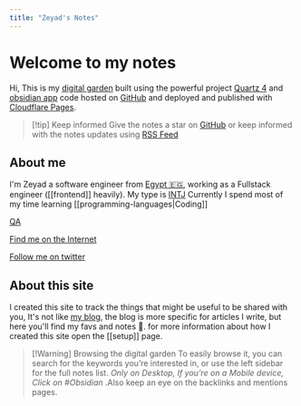 ```yaml
---
title: "Zeyad's Notes"
---
```

# Welcome to my notes

Hi, This is my [digital garden](https://jzhao.xyz/posts/networked-thought/) built using the powerful project [Quartz 4](https://quartz.jzhao.xyz/) and [obsidian app](https://obsidian.md/) code hosted on [GitHub](https://github.com/zeyadetman/Notes) and deployed and published with [Cloudflare Pages](https://pages.cloudflare.com/).

>[!tip] Keep informed
> Give the notes a star on [GitHub](https://github.com/zeyadetman/Notes) or keep informed with the notes updates using [RSS Feed](https://notes.zeyadnotes.dev/index.xml)

## About me
I'm Zeyad a software engineer from [Egypt 🇪🇬](https://en.wikipedia.org/wiki/Kafr_El_Dawwar), working as a Fullstack engineer ([[frontend]] heavily). My type is [INTJ](https://www.crystalknows.com/personality-type/intj) Currently I spend most of my time learning [[programming-languages|Coding]]

[QA](QA.md)

[Find me on the Internet](https://www.zeyadnotes.dev/about)

[Follow me on twitter](https://twitter.com/zeyadelmarsafy)

## About this site
I created this site to track the things that might be useful to be shared with you, It's not like [my blog](https://zeyadnotes.dev), the blog is more specific for articles I write, but here you'll find my favs and notes 📝. for more information about how I created this site open the [[setup]] page.


> [!Warning] Browsing the digital garden
> To easily browse it, you can search for the keywords you’re interested in, or use the left sidebar for the full notes list. *Only on Desktop, If you’re on a Mobile device, Click on #Obsidian*  .Also keep an eye on the backlinks and mentions pages.

